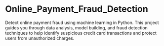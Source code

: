 # Online_Payment_Fraud_Detection
Detect online payment fraud using machine learning in Python. This project guides you through data analysis, model building, and fraud detection techniques to help identify suspicious credit card transactions and protect users from unauthorized charges.
